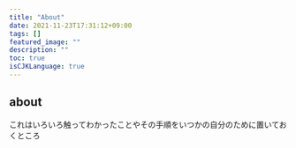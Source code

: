 ```yaml
---
title: "About"
date: 2021-11-23T17:31:12+09:00
tags: []
featured_image: ""
description: ""
toc: true
isCJKLanguage: true
---
```


## about
これはいろいろ触ってわかったことやその手順をいつかの自分のために置いておくところ
